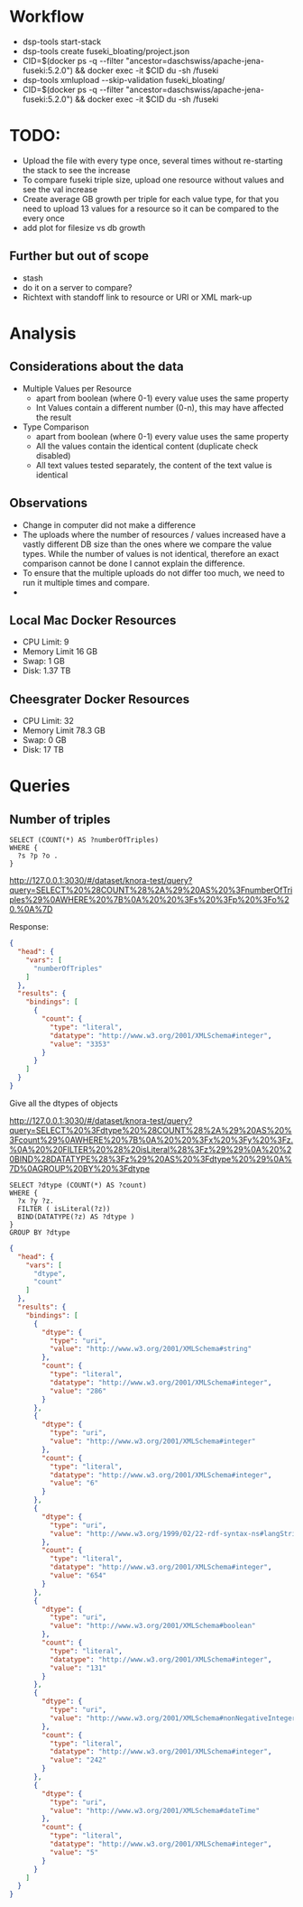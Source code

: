 # Workflow

- dsp-tools start-stack
- dsp-tools create fuseki_bloating/project.json
- CID=$(docker ps -q --filter "ancestor=daschswiss/apache-jena-fuseki:5.2.0") && docker exec -it $CID du -sh /fuseki
- dsp-tools xmlupload --skip-validation fuseki_bloating/
- CID=$(docker ps -q --filter "ancestor=daschswiss/apache-jena-fuseki:5.2.0") && docker exec -it $CID du -sh /fuseki

# TODO:

- Upload the file with every type once, several times without re-starting the stack to see the increase
- To compare fuseki triple size, upload one resource without values and see the val increase
- Create average GB growth per triple for each value type, for that you need to upload 13 values for a resource so it can be compared to the every once
- add plot for filesize vs db growth

## Further but out of scope

- stash
- do it on a server to compare?
- Richtext with standoff link to resource or URI or XML mark-up

# Analysis

## Considerations about the data

- Multiple Values per Resource
  - apart from boolean (where 0-1) every value uses the same property
  - Int Values contain a different number (0-n), this may have affected the result
- Type Comparison
  - apart from boolean (where 0-1) every value uses the same property
  - All the values contain the identical content (duplicate check disabled)
  - All text values tested separately, the content of the text value is identical

## Observations

- Change in computer did not make a difference
- The uploads where the number of resources / values increased have a vastly different DB size than the ones where
  we compare the value types. While the number of values is not identical, therefore an exact comparison cannot be done
  I cannot explain the difference.
- To ensure that the multiple uploads do not differ too much, we need to run it multiple times and compare.
- 

## Local Mac Docker Resources

- CPU Limit: 9
- Memory Limit 16 GB
- Swap: 1 GB
- Disk: 1.37 TB

## Cheesgrater Docker Resources

- CPU Limit: 32
- Memory Limit 78.3 GB
- Swap: 0 GB
- Disk: 17 TB


# Queries

## Number of triples

```
SELECT (COUNT(*) AS ?numberOfTriples)
WHERE {
  ?s ?p ?o .
}
```

http://127.0.0.1:3030/#/dataset/knora-test/query?query=SELECT%20%28COUNT%28%2A%29%20AS%20%3FnumberOfTriples%29%0AWHERE%20%7B%0A%20%20%3Fs%20%3Fp%20%3Fo%20.%0A%7D


Response:

```json
{
  "head": {
    "vars": [
      "numberOfTriples"
    ]
  },
  "results": {
    "bindings": [
      {
        "count": {
          "type": "literal",
          "datatype": "http://www.w3.org/2001/XMLSchema#integer",
          "value": "3353"
        }
      }
    ]
  }
}
```

Give all the dtypes of objects

http://127.0.0.1:3030/#/dataset/knora-test/query?query=SELECT%20%3Fdtype%20%28COUNT%28%2A%29%20AS%20%3Fcount%29%0AWHERE%20%7B%0A%20%20%3Fx%20%3Fy%20%3Fz.%0A%20%20FILTER%20%28%20isLiteral%28%3Fz%29%29%0A%20%20BIND%28DATATYPE%28%3Fz%29%20AS%20%3Fdtype%20%29%0A%7D%0AGROUP%20BY%20%3Fdtype

```
SELECT ?dtype (COUNT(*) AS ?count)
WHERE {
  ?x ?y ?z.
  FILTER ( isLiteral(?z))
  BIND(DATATYPE(?z) AS ?dtype )
}
GROUP BY ?dtype
```

```json
{
  "head": {
    "vars": [
      "dtype",
      "count"
    ]
  },
  "results": {
    "bindings": [
      {
        "dtype": {
          "type": "uri",
          "value": "http://www.w3.org/2001/XMLSchema#string"
        },
        "count": {
          "type": "literal",
          "datatype": "http://www.w3.org/2001/XMLSchema#integer",
          "value": "286"
        }
      },
      {
        "dtype": {
          "type": "uri",
          "value": "http://www.w3.org/2001/XMLSchema#integer"
        },
        "count": {
          "type": "literal",
          "datatype": "http://www.w3.org/2001/XMLSchema#integer",
          "value": "6"
        }
      },
      {
        "dtype": {
          "type": "uri",
          "value": "http://www.w3.org/1999/02/22-rdf-syntax-ns#langString"
        },
        "count": {
          "type": "literal",
          "datatype": "http://www.w3.org/2001/XMLSchema#integer",
          "value": "654"
        }
      },
      {
        "dtype": {
          "type": "uri",
          "value": "http://www.w3.org/2001/XMLSchema#boolean"
        },
        "count": {
          "type": "literal",
          "datatype": "http://www.w3.org/2001/XMLSchema#integer",
          "value": "131"
        }
      },
      {
        "dtype": {
          "type": "uri",
          "value": "http://www.w3.org/2001/XMLSchema#nonNegativeInteger"
        },
        "count": {
          "type": "literal",
          "datatype": "http://www.w3.org/2001/XMLSchema#integer",
          "value": "242"
        }
      },
      {
        "dtype": {
          "type": "uri",
          "value": "http://www.w3.org/2001/XMLSchema#dateTime"
        },
        "count": {
          "type": "literal",
          "datatype": "http://www.w3.org/2001/XMLSchema#integer",
          "value": "5"
        }
      }
    ]
  }
}
```